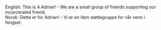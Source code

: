 English:
This is 4 Adrian! - We are a small group of friends supporting our incarcerated friend.\
Norsk:
Dette er for Adrian! - Vi er en liten støttegruppe for vår venn i fengsel.
